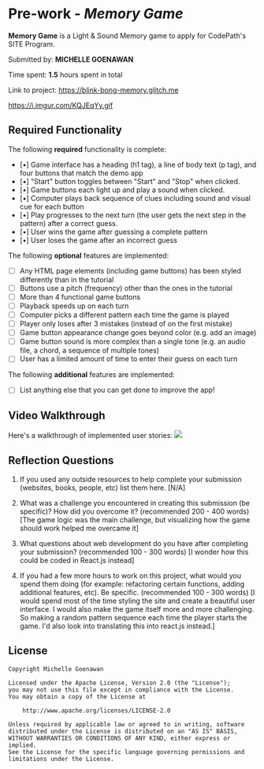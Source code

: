 # Pre-work - *Memory Game*

**Memory Game** is a Light & Sound Memory game to apply for CodePath's SITE Program. 

Submitted by: **MICHELLE GOENAWAN**

Time spent: **1.5** hours spent in total

Link to project: https://blink-bong-memory.glitch.me

https://i.imgur.com/KQJEqYy.gif

## Required Functionality

The following **required** functionality is complete:

* [•] Game interface has a heading (h1 tag), a line of body text (p tag), and four buttons that match the demo app
* [•] "Start" button toggles between "Start" and "Stop" when clicked. 
* [•] Game buttons each light up and play a sound when clicked. 
* [•] Computer plays back sequence of clues including sound and visual cue for each button
* [•] Play progresses to the next turn (the user gets the next step in the pattern) after a correct guess. 
* [•] User wins the game after guessing a complete pattern
* [•] User loses the game after an incorrect guess

The following **optional** features are implemented:

* [ ] Any HTML page elements (including game buttons) has been styled differently than in the tutorial
* [ ] Buttons use a pitch (frequency) other than the ones in the tutorial
* [ ] More than 4 functional game buttons
* [ ] Playback speeds up on each turn
* [ ] Computer picks a different pattern each time the game is played
* [ ] Player only loses after 3 mistakes (instead of on the first mistake)
* [ ] Game button appearance change goes beyond color (e.g. add an image)
* [ ] Game button sound is more complex than a single tone (e.g. an audio file, a chord, a sequence of multiple tones)
* [ ] User has a limited amount of time to enter their guess on each turn

The following **additional** features are implemented:

- [ ] List anything else that you can get done to improve the app!

## Video Walkthrough

Here's a walkthrough of implemented user stories:
![](your-link-here)


## Reflection Questions
1. If you used any outside resources to help complete your submission (websites, books, people, etc) list them here. 
[N/A]

2. What was a challenge you encountered in creating this submission (be specific)? How did you overcome it? (recommended 200 - 400 words) 
[The game logic was the main challenge, but visualizing how the game should work helped me overcame it]

3. What questions about web development do you have after completing your submission? (recommended 100 - 300 words) 
[I wonder how this could be coded in React.js instead]

4. If you had a few more hours to work on this project, what would you spend them doing (for example: refactoring certain functions, adding additional features, etc). Be specific. (recommended 100 - 300 words) 
[I would spend most of the time styling the site and create a beautiful user interface. I would also make the game itself more and more challenging. So making a random pattern sequence each time the player starts the game. I'd also look into translating this into react.js instead.]



## License

    Copyright Michelle Goenawan

    Licensed under the Apache License, Version 2.0 (the "License");
    you may not use this file except in compliance with the License.
    You may obtain a copy of the License at

        http://www.apache.org/licenses/LICENSE-2.0

    Unless required by applicable law or agreed to in writing, software
    distributed under the License is distributed on an "AS IS" BASIS,
    WITHOUT WARRANTIES OR CONDITIONS OF ANY KIND, either express or implied.
    See the License for the specific language governing permissions and
    limitations under the License.